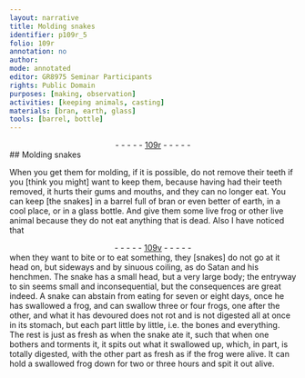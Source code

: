 ```yaml
---
layout: narrative
title: Molding snakes
identifier: p109r_5
folio: 109r
annotation: no
author:
mode: annotated
editor: GR8975 Seminar Participants
rights: Public Domain
purposes: [making, observation]
activities: [keeping animals, casting]
materials: [bran, earth, glass]
tools: [barrel, bottle]
---
```


 <div class="folio" align="center">- - - - - <a href="http://gallica.bnf.fr/ark:/12148/btv1b10500001g/f223.image" target="_blank">109r</a> - - - - - </div>   <span class="activity"></span> <span class="activity"></span> 
## Molding <span class="animal">snakes</span>

 
When you get them for molding, if it is possible, do not remove their teeth if you [think you might] want to keep them, because having had their teeth removed, it hurts their gums and mouths, and they can no longer eat. You can keep [the snakes] in a <span class="tool">barrel</span> full of <span class="material">bran</span> or even better of <span class="material">earth</span>, in a cool place, or in a <span class="material">glass</span> <span class="tool">bottle</span>. And give them some live <span class="animal">frog</span> or other live <span class="animal">animal</span> because they do not eat anything that is dead. Also I have noticed that<div class="folio" align="center">- - - - - <a href="http://gallica.bnf.fr/ark:/12148/btv1b10500001g/f224.image" target="_blank">109v</a> - - - - - </div> when they want to bite or to eat something, they [snakes] do not go at it head on, but sideways and by sinuous coiling, as do <span class="name">Satan</span> and his henchmen. The <span class="animal">snake</span> has a small head, but a very large body; the entryway to sin seems small and inconsequential, but the consequences are great indeed. A <span class="animal">snake</span> can abstain from eating for seven or eight days, once he has swallowed a <span class="animal">frog</span>, and can swallow three or four <span class="animal">frogs</span>, one after the other, and what it has devoured does not rot and is not digested all at once in its stomach, but each part little by little, i.e. the bones and everything. The rest is just as fresh as when the <span class="animal">snake</span> ate it, such that when one bothers and torments it, it spits out what it swallowed up, which, in part, is totally digested, with the other part as fresh as if the <span class="animal">frog</span> were alive. It can hold a swallowed <span class="animal">frog</span> down for two or three <span class="time">hours</span> and spit it out alive.
 